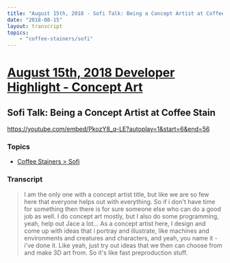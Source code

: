 ```yaml
---
title: "August 15th, 2018 - Sofi Talk: Being a Concept Artist at Coffee Stain"
date: "2018-08-15"
layout: transcript
topics: 
    - "coffee-stainers/sofi"
---
```

# [August 15th, 2018 Developer Highlight - Concept Art](../2018-08-15.md)
## Sofi Talk: Being a Concept Artist at Coffee Stain
https://youtube.com/embed/PkozY8_q-LE?autoplay=1&start=6&end=56
### Topics
* [Coffee Stainers > Sofi](../topics/coffee-stainers/sofi.md)

### Transcript

> I am the only one with a concept artist title,
> but like we are so few here that everyone helps out with everything. So
> if i don't have time for something
> then there is for sure someone else who can do a good job as well.
> I do concept art mostly, but I also do some programming, yeah,
> help out Jace a lot...
> As a concept artist here, I design and come up with ideas
> that i portray and illustrate, like
> machines and environments and creatures and characters, and yeah,
> you name it - i've done it.
> Like yeah, just try out ideas that we then can choose from and make 3D art from.
> So it's like fast preproduction stuff.
